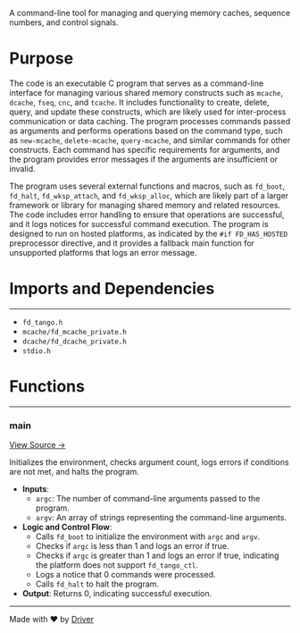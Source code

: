 <!--------------------------------------------------------------------------------->
<!-- IMPORTANT: This file is auto-generated by Driver (https://driver.ai). -------->
<!-- Manual edits may be overwritten on future commits. --------------------------->
<!--------------------------------------------------------------------------------->

A command-line tool for managing and querying memory caches, sequence numbers, and control signals.

# Purpose
The code is an executable C program that serves as a command-line interface for managing various shared memory constructs such as `mcache`, `dcache`, `fseq`, `cnc`, and `tcache`. It includes functionality to create, delete, query, and update these constructs, which are likely used for inter-process communication or data caching. The program processes commands passed as arguments and performs operations based on the command type, such as `new-mcache`, `delete-mcache`, `query-mcache`, and similar commands for other constructs. Each command has specific requirements for arguments, and the program provides error messages if the arguments are insufficient or invalid.

The program uses several external functions and macros, such as `fd_boot`, `fd_halt`, `fd_wksp_attach`, and `fd_wksp_alloc`, which are likely part of a larger framework or library for managing shared memory and related resources. The code includes error handling to ensure that operations are successful, and it logs notices for successful command execution. The program is designed to run on hosted platforms, as indicated by the `#if FD_HAS_HOSTED` preprocessor directive, and it provides a fallback main function for unsupported platforms that logs an error message.
# Imports and Dependencies

---
- `fd_tango.h`
- `mcache/fd_mcache_private.h`
- `dcache/fd_dcache_private.h`
- `stdio.h`


# Functions

---
### main<!-- {{#callable:main}} -->
[View Source →](<../../../../src/tango/fd_tango_ctl.c#L743>)

Initializes the environment, checks argument count, logs errors if conditions are not met, and halts the program.
- **Inputs**:
    - `argc`: The number of command-line arguments passed to the program.
    - `argv`: An array of strings representing the command-line arguments.
- **Logic and Control Flow**:
    - Calls `fd_boot` to initialize the environment with `argc` and `argv`.
    - Checks if `argc` is less than 1 and logs an error if true.
    - Checks if `argc` is greater than 1 and logs an error if true, indicating the platform does not support `fd_tango_ctl`.
    - Logs a notice that 0 commands were processed.
    - Calls `fd_halt` to halt the program.
- **Output**: Returns 0, indicating successful execution.



---
Made with ❤️ by [Driver](https://www.driver.ai/)
